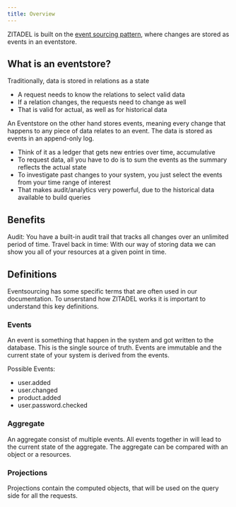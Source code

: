 ```yaml
---
title: Overview
---
```


ZITADEL is built on the [event sourcing pattern](../architecture), where changes are stored as events in an eventstore.

## What is an eventstore?

Traditionally, data is stored in relations as a state

- A request needs to know the relations to select valid data
- If a relation changes, the requests need to change as well
- That is valid for actual, as well as for historical data

An Eventstore on the other hand stores events, meaning every change that happens to any piece of data relates to an event.
The data is stored as events in an append-only log.

- Think of it as a ledger that gets new entries over time, accumulative
- To request data, all you have to do is to sum the events as the summary reflects the actual state
- To investigate past changes to your system, you just select the events from your time range of interest
- That makes audit/analytics very powerful, due to the historical data available to build queries

## Benefits

Audit: You have a built-in audit trail that tracks all changes over an unlimited period of time.
Travel back in time: With our way of storing data we can show you all of your resources at a given point in time. 

## Definitions

Eventsourcing has some specific terms that are often used in our documentation. To unserstand how ZITADEL works it is important to understand this key definitions.

### Events

An event is something that happen in the system and got written to the database. This is the single source of truth.
Events are immutable and the current state of your system is derived from the events.

Possible Events:
- user.added
- user.changed
- product.added
- user.password.checked

### Aggregate

An aggregate consist of multiple events. All events together in will lead to the current state of the aggregate.
The aggregate can be compared with an object or a resources.

### Projections

Projections contain the computed objects, that will be used on the query side for all the requests.
